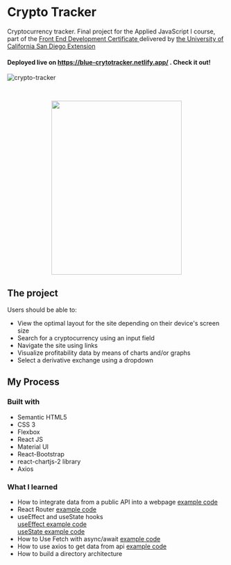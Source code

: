 # Crypto Tracker

Cryptocurrency tracker. Final project for the Applied JavaScript I course, part of the <a href="https://extension.ucsd.edu/courses-and-programs/front-end-development"> Front End Development Certificate </a> delivered by <a href="https://ucsd.edu/"> the University of California San Diego Extension </a>

#### Deployed live on <a href="https://blue-crytotracker.netlify.app/"> https://blue-crytotracker.netlify.app/</a> . Check it out!
![crypto-tracker](https://user-images.githubusercontent.com/84801660/145076074-e79f6136-6c6d-4f7e-a377-c4473335e71f.JPG)

<br />
<p align="center">
  <img src="https://user-images.githubusercontent.com/84801660/145076168-4c9e7126-d305-417b-b73d-0fbcc4e1724e.JPG" width="300" height="400">
</p>

## The project 

Users should be able to:

- View the optimal layout for the site depending on their device's screen size
- Search for a cryptocurrency using an input field
- Navigate the site using links
- Visualize profitability data by means of charts and/or graphs
- Select a derivative exchange using a dropdown

## My Process

### Built with
- Semantic HTML5
- CSS 3
- Flexbox
- React JS
- Material UI
- React-Bootstrap
- react-chartjs-2 library
- Axios

### What I learned
- How to integrate data from a public API into a webpage <a href="https://github.com/JimeBlue/crypto-tracker/blob/bba43c607df1ac66b838384737a5531b94259d46/src/components/Home.js#L14"> example code </a>
- React Router <a href="https://github.com/JimeBlue/crypto-tracker/blob/bba43c607df1ac66b838384737a5531b94259d46/src/App.js#L11-L20"> example code </a>
- useEffect and useState hooks 
<br /><a href="https://github.com/JimeBlue/crypto-tracker/blob/bba43c607df1ac66b838384737a5531b94259d46/src/components/DerivativeExchanges.js#L40-L46"> useEffect example code </a> 
<br /> <a href="https://github.com/JimeBlue/crypto-tracker/blob/bba43c607df1ac66b838384737a5531b94259d46/src/components/DerivativeExchanges.js#L18"> useState example code </a>
- How to Use Fetch with async/await <a href="https://github.com/JimeBlue/crypto-tracker/blob/bba43c607df1ac66b838384737a5531b94259d46/src/components/DerivativeExchanges.js#L22-L38"> example code </a>
- How to use axios to get data from api <a href="https://github.com/JimeBlue/crypto-tracker/blob/bba43c607df1ac66b838384737a5531b94259d46/src/components/Home.js#L11-L20"> example code </a>
- How to build a directory architecture 



